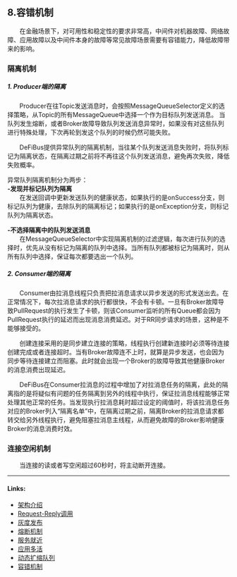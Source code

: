 ## 8.容错机制

&nbsp;&nbsp;&nbsp;&nbsp;&nbsp;&nbsp; 在金融场景下，对可用性和稳定性的要求非常高，中间件对机器故障、网络故障、应用故障以及中间件本身的故障等常见故障场景需要有容错能力，降低故障带来的影响。

### 隔离机制

##### 1. Producer端的隔离

&nbsp;&nbsp;&nbsp;&nbsp;&nbsp;&nbsp;
Producer在往Topic发送消息时，会按照MessageQueueSelector定义的选择策略，从Topic的所有MessageQueue中选择一个作为目标队列发送消息。
当队列发生熔断，或者Broker故障导致队列发送消息异常时，如果没有对这些队列进行特殊处理，下次再轮到发这个队列的时候仍然可能失败。

&nbsp;&nbsp;&nbsp;&nbsp;&nbsp;&nbsp; DeFiBus提供异常队列的隔离机制，当往某个队列发送消息失败时，将队列标记为隔离状态，在隔离过期之前将不再往这个队列发送消息，避免再次失败，降低失败概率。

异常队列隔离机制分为两步：  
**-发现并标记队列为隔离**  
&nbsp;&nbsp;&nbsp;&nbsp;&nbsp;&nbsp;
在发送回调中更新发送队列的健康状态，如果执行的是onSuccess分支，则标记队列为健康，去除队列的隔离标记；如果执行的是onException分支，则标记队列为隔离状态。

**-不选择隔离中的队列发送消息**  
&nbsp;&nbsp;&nbsp;&nbsp;&nbsp;&nbsp;
在MessageQueueSelector中实现隔离机制的过滤逻辑，每次进行队列的选择时，优先从没有标记为隔离的队列中选择。当所有队列都被标记为隔离时，则从所有队列中选择，保证每次都要选出一个队列。

##### 2. Consumer端的隔离

&nbsp;&nbsp;&nbsp;&nbsp;&nbsp;&nbsp;
Consumer由拉消息线程只负责把拉消息请求以异步发送的形式发送出去。在正常情况下，每次拉消息请求的执行都很快，不会有卡顿。一旦有Broker故障导致PullRequest的执行发生了卡顿，则该Consumer监听的所有Queue都会因为PullRequest执行的延迟而出现消息消费延迟。对于RR同步请求的场景，这种是不能够接受的。

&nbsp;&nbsp;&nbsp;&nbsp;&nbsp;&nbsp;
创建连接采用的是同步建立连接的策略，线程执行创建新连接时必须等待连接创建完成或者连接超时。当有Broker故障连不上时，就算是异步发送，也会因为同步等待连接建立而阻塞。此时就会出现一个Broker的故障导致其他健康Broker的消息消费出现延迟。

&nbsp;&nbsp;&nbsp;&nbsp;&nbsp;&nbsp;
DeFiBus在Consumer拉消息的过程中增加了对拉消息任务的隔离，此处的隔离指的是将疑似有问题的任务隔离到另外的线程中执行，保证拉消息线程能够正常处理其他正常的任务。当发现执行拉消息耗时超过设定的阈值时，将该拉消息任务对应的Broker列入“隔离名单”中，在隔离过期之前，隔离Broker的拉消息请求都转交给另外线程执行，避免阻塞拉消息主线程，从而避免故障的Broker影响健康Broker的消息消费时效。

### 连接空闲机制

&nbsp;&nbsp;&nbsp;&nbsp;&nbsp;&nbsp; 当连接的读或者写空闲超过60秒时，将主动断开连接。


---

#### Links:

* [架构介绍](../../../README.md)
* [Request-Reply调用](docs/cn/features/1-request-response-call.md)
* [灰度发布](docs/cn/features/2-dark-launch.md)
* [熔断机制](docs/cn/features/3-circuit-break-mechanism.md)
* [服务就近](docs/cn/features/4-invoke-service-nearby.md)
* [应用多活](docs/cn/features/5-multi-active.md)
* [动态扩缩队列](docs/cn/features/6-dynamic-adjust-queue.md)
* [容错机制](docs/cn/features/8-fault-tolerant.md)